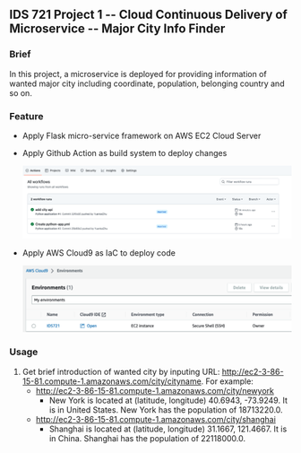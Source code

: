 ## IDS 721 Project 1 -- Cloud Continuous Delivery of Microservice -- Major City Info Finder



### Brief

In this project, a microservice is deployed for providing information of wanted major city including coordinate, population, belonging country and so on. 

### Feature

* Apply Flask micro-service framework on AWS EC2 Cloud Server

* Apply Github Action as build system to deploy changes

  ![image-20230120170454539](README.assets/image-20230120170454539.png)

* Apply AWS Cloud9 as IaC to deploy code

  <img src="README.assets/image-20230120170354341.png" alt="image-20230120170354341" style="zoom:50%;" />

### Usage

1. Get brief introduction of wanted city by inputing URL: http://ec2-3-86-15-81.compute-1.amazonaws.com/city/cityname. For example:
   * http://ec2-3-86-15-81.compute-1.amazonaws.com/city/newyork
     * New York is located at (latitude, longitude) 40.6943, -73.9249. It is in United States. New York has the population of 18713220.0.
   * http://ec2-3-86-15-81.compute-1.amazonaws.com/city/shanghai
     * Shanghai is located at (latitude, longitude) 31.1667, 121.4667. It is in China. Shanghai has the population of 22118000.0.